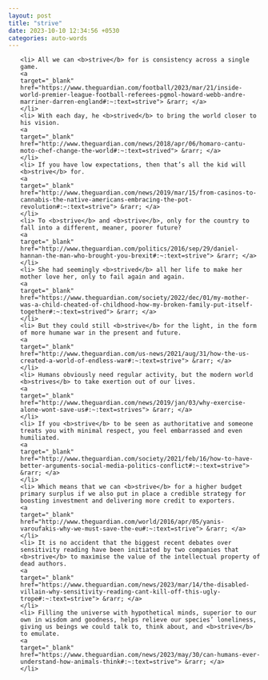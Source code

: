 ```yaml
---
layout: post
title: "strive"
date: 2023-10-10 12:34:56 +0530
categories: auto-words
---
```

<ol>

    <li> All we can <b>strive</b> for is consistency across a single game.
    <a 
    target="_blank" 
    href="https://www.theguardian.com/football/2023/mar/21/inside-world-premier-league-football-referees-pgmol-howard-webb-andre-marriner-darren-england#:~:text=strive"> &rarr; </a>
    </li>
    <li> With each day, he <b>strived</b> to bring the world closer to his vision.
    <a 
    target="_blank" 
    href="http://www.theguardian.com/news/2018/apr/06/homaro-cantu-moto-chef-change-the-world#:~:text=strived"> &rarr; </a>
    </li>
    <li> If you have low expectations, then that’s all the kid will <b>strive</b> for.
    <a 
    target="_blank" 
    href="http://www.theguardian.com/news/2019/mar/15/from-casinos-to-cannabis-the-native-americans-embracing-the-pot-revolution#:~:text=strive"> &rarr; </a>
    </li>
    <li> To <b>strive</b> and <b>strive</b>, only for the country to fall into a different, meaner, poorer future?
    <a 
    target="_blank" 
    href="http://www.theguardian.com/politics/2016/sep/29/daniel-hannan-the-man-who-brought-you-brexit#:~:text=strive"> &rarr; </a>
    </li>
    <li> She had seemingly <b>strived</b> all her life to make her mother love her, only to fail again and again.
    <a 
    target="_blank" 
    href="https://www.theguardian.com/society/2022/dec/01/my-mother-was-a-child-cheated-of-childhood-how-my-broken-family-put-itself-together#:~:text=strived"> &rarr; </a>
    </li>
    <li> But they could still <b>strive</b> for the light, in the form of more humane war in the present and future.
    <a 
    target="_blank" 
    href="http://www.theguardian.com/us-news/2021/aug/31/how-the-us-created-a-world-of-endless-war#:~:text=strive"> &rarr; </a>
    </li>
    <li> Humans obviously need regular activity, but the modern world <b>strives</b> to take exertion out of our lives.
    <a 
    target="_blank" 
    href="http://www.theguardian.com/news/2019/jan/03/why-exercise-alone-wont-save-us#:~:text=strives"> &rarr; </a>
    </li>
    <li> If you <b>strive</b> to be seen as authoritative and someone treats you with minimal respect, you feel embarrassed and even humiliated.
    <a 
    target="_blank" 
    href="http://www.theguardian.com/society/2021/feb/16/how-to-have-better-arguments-social-media-politics-conflict#:~:text=strive"> &rarr; </a>
    </li>
    <li> Which means that we can <b>strive</b> for a higher budget primary surplus if we also put in place a credible strategy for boosting investment and delivering more credit to exporters.
    <a 
    target="_blank" 
    href="http://www.theguardian.com/world/2016/apr/05/yanis-varoufakis-why-we-must-save-the-eu#:~:text=strive"> &rarr; </a>
    </li>
    <li> It is no accident that the biggest recent debates over sensitivity reading have been initiated by two companies that <b>strive</b> to maximise the value of the intellectual property of dead authors.
    <a 
    target="_blank" 
    href="https://www.theguardian.com/news/2023/mar/14/the-disabled-villain-why-sensitivity-reading-cant-kill-off-this-ugly-trope#:~:text=strive"> &rarr; </a>
    </li>
    <li> Filling the universe with hypothetical minds, superior to our own in wisdom and goodness, helps relieve our species’ loneliness, giving us beings we could talk to, think about, and <b>strive</b> to emulate.
    <a 
    target="_blank" 
    href="https://www.theguardian.com/news/2023/may/30/can-humans-ever-understand-how-animals-think#:~:text=strive"> &rarr; </a>
    </li>